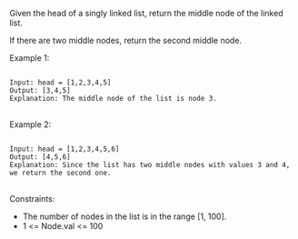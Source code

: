 Given the head of a singly linked list, return the middle node of the linked list.

If there are two middle nodes, return the second middle node.

 

Example 1:

<pre>
<code>
Input: head = [1,2,3,4,5]
Output: [3,4,5]
Explanation: The middle node of the list is node 3.
</code>
</pre>

Example 2:

<pre>
<code>
Input: head = [1,2,3,4,5,6]
Output: [4,5,6]
Explanation: Since the list has two middle nodes with values 3 and 4, we return the second one.
</code>
</pre>

Constraints:

- The number of nodes in the list is in the range [1, 100].
- 1 <= Node.val <= 100